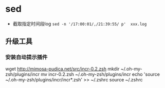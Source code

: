# sed

+  截取指定时间段log `sed -n '/17:00:01/,/21:39:55/ p'  xxx.log`

## 升级工具
### 安装自动提示插件
wget http://mimosa-pudica.net/src/incr-0.2.zsh
mkdir ~/.oh-my-zsh/plugins/incr
mv incr-0.2.zsh ~/.oh-my-zsh/plugins/incr
echo 'source ~/.oh-my-zsh/plugins/incr/incr*.zsh' >> ~/.zshrc
source ~/.zshrc

